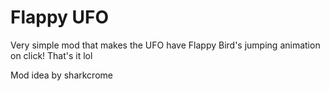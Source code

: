 # Flappy UFO

Very simple mod that makes the UFO have Flappy Bird's jumping animation on click!
That's it lol

Mod idea by sharkcrome